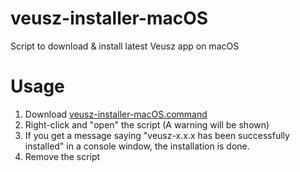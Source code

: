 # veusz-installer-macOS
Script to download &amp; install latest Veusz app on macOS

# Usage
1. Download [veusz-installer-macOS.command](https://github.com/korintje/veusz-installer-macOS/releases/download/v0.0.1/veusz-installer-macOS.command)
2. Right-click and "open" the script (A warning will be shown)
3. If you get a message saying "veusz-x.x.x has been successfully installed" in a console window, the installation is done.
4. Remove the script
